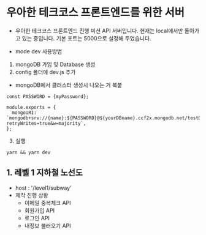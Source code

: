 # 우아한 테크코스 프론트엔드를 위한 서버

- 우아한 테크코스 프론트엔드 진행 미션 API 서버입니다. 현재는 local에서만 돌아가고 있는 중입니다. 기본 포트는 5000으로 설정해 두었습니다.

- mode dev 사용방법

1. mongoDB 가입 및 Database 생성
2. config 폴더에 dev.js 추가

- mongoDB에서 클러스터 생성시 나오는 거 복붙

```
const PASSWORD = {myPassword};

module.exports = {
  mongoURI: `mongodb+srv://{name}:${PASSWORD}@${yourDBname}.ccf2x.mongodb.net/testDB?retryWrites=true&w=majority`,
};
```

3. 실행

```
yarn && yarn dev
```

## 1. 레벨 1 지하철 노선도

- host : '/level1/subway'
- 제작 진행 상황
  - 이메일 중복체크 API
  - 회원가입 API
  - 로그인 API
  - 내정보 불러오기 API

